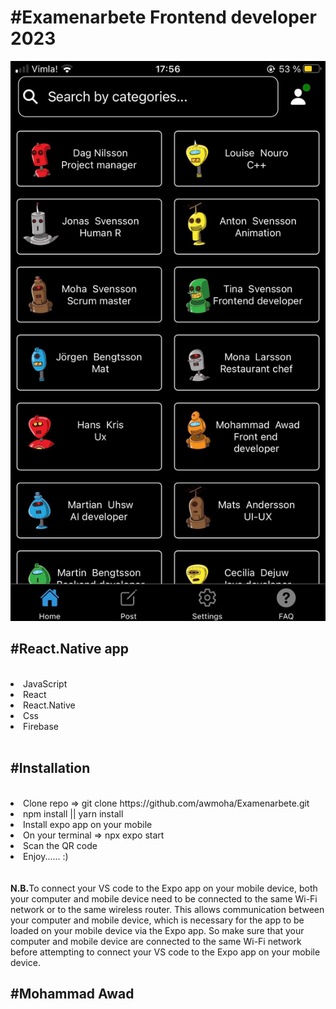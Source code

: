 <h1>#Examenarbete Frontend developer 2023</h1> 

![Alt text](<react-native.jpg>)


<h2>
#React.Native app 
</h2>
<br >
<li>JavaScript</li>
<li>React</li>
<li>React.Native</li> 
<li>Css</li>
<li>Firebase</li>
<br >
<h2>
#Installation
</h2>
<br >
<li>Clone repo => git clone https://github.com/awmoha/Examenarbete.git</li>
<li>npm install || yarn install</li>
<li>Install expo app on your mobile</li>
<li>On your terminal => npx expo start</li>
<li>Scan the QR code</li>
<li>Enjoy...... :) </li>
<br >
<br >
<div><strong>N.B.</strong>To connect your VS code to the Expo app on your mobile device, both your computer and mobile device need to be connected to the same Wi-Fi network or to the same wireless router. This allows communication between your computer and mobile device, which is necessary for the app to be loaded on your mobile device via the Expo app. So make sure that your computer and mobile device are connected to the same Wi-Fi network before attempting to connect your VS code to the Expo app on your mobile device.</div>

<h2>
#Mohammad Awad
</h2>

